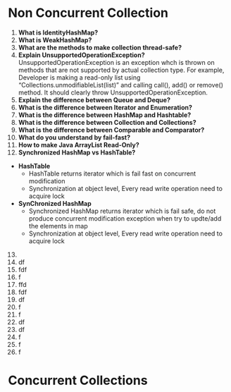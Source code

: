 # Non Concurrent Collection
1. **What is IdentityHashMap?**
2. **What is WeakHashMap?**
3. **What are the methods to make collection thread-safe?**
4. **Explain UnsupportedOperationException?**<br/>
UnsupportedOperationException is an exception whch is thrown on methods that are not supported by actual collection type.
For example, Developer is making a read-only list using “Collections.unmodifiableList(list)” and calling call(), add() or remove() method. It should clearly throw UnsupportedOperationException.<br/>
5. **Explain the difference between Queue and Deque?**
6. **What is the difference between Iterator and Enumeration?**
7. **What is the difference between HashMap and Hashtable?**
8. **What is the difference between Collection and Collections?**
9. **What is the difference between Comparable and Comparator?**
10. **What do you understand by fail-fast?**
11. **How to make Java ArrayList Read-Only?**
12. **Synchronized HashMap vs HashTable?**<br/>
 - <b>HashTable</b>
   - HashTable returns iterator which is fail fast on concurrent modification
   - Synchronization at object level, Every read write operation need to acquire lock
 - <b>SynChronized HashMap</b>
   - Synchronized HashMap returns iterator which is fail safe, do not produce concurrent modification exception when try to updte/add the elements in map
   - Synchronization at object level, Every read write operation need to acquire lock
13. 
14. df
15. fdf
16. f
17. ffd
18. fdf
19. df
20. f
21. f
22. df
23. df
24. f
25. f
26. f
# Concurrent Collections

